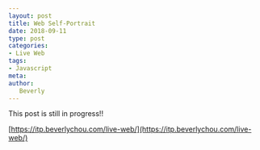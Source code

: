```yaml
---
layout: post
title: Web Self-Portrait
date: 2018-09-11
type: post
categories:
- Live Web
tags:
- Javascript
meta:
author:
   Beverly
---
```


This post is still in progress!!

[https://itp.beverlychou.com/live-web/](https://itp.beverlychou.com/live-web/)



<!--more-->

